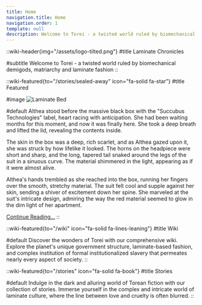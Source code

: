 ```yaml
---
title: Home
navigation.title: Home
navigation.order: 1
template: null
description: Welcome to Torei - a twisted world ruled by biomechanical demigods, matriarchy and laminate fashion.
---
```


::wiki-header{img="/assets/logo-tilted.png"}
#title
Laminate Chronicles

#subtitle
Welcome to Torei - a twisted world ruled by biomechanical demigods, matriarchy and laminate fashion
::

::wiki-featured{to="/stories/sealed-away" icon="fa-solid fa-star"}
#title
Featured

#image
![Laminate Bed](/assets/stories/sealed-away.jpg)

#default
Althea stood before the massive black box with the "Succubus Technologies" label, heart racing with anticipation. She had been waiting months for this moment, and now it was finally here. She took a deep breath and lifted the lid, revealing the contents inside.

The skin in the box was a deep, rich scarlet, and as Althea gazed upon it, she was struck by how lifelike it looked. The horns on the headpiece were short and sharp, and the long, tapered tail snaked around the legs of the suit in a sinuous curve. The material shimmered in the light, appearing as if it were almost alive.

Althea's hands trembled as she reached into the box, running her fingers over the smooth, stretchy material. The suit felt cool and supple against her skin, sending a shiver of excitement down her spine. She marveled at the suit's intricate design, admiring the way the red material seemed to glow in the dim light of her apartment.

[Continue Reading...](/story/sealed-away)
::

::wiki-featured{to="/wiki" icon="fa-solid fa-lines-leaning"}
#title
Wiki

#default
Discover the wonders of Torei with our comprehensive wiki. Explore the planet's unique government structure, laminate-based fashion, and complex institution of formal institutionalized slavery that permeates nearly every aspect of society.
::

<!-- Discover the secrets of Torei and delve into its intriguing culture with Encyclopedia of Torei. Explore the fascinating history of this distant planet, learn about its unique fashion and institutions, and immerse yourself in the complex world of dominance and submission. -->

::wiki-featured{to="/stories" icon="fa-solid fa-book"}
#title
Stories

#default
Indulge in the dark and alluring world of Torean fiction with our collection of stories. Immerse yourself in the complex and intricate world of laminate culture, where the line between love and cruelty is often blurred.
::
